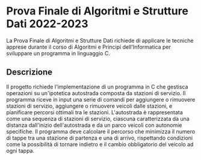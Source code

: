# Prova Finale di Algoritmi e Strutture Dati 2022-2023
La Prova Finale di Algoritmi e Strutture Dati richiede di applicare le tecniche apprese durante il corso di Algoritmi e Principi dell'Informatica per sviluppare un programma in linguaggio C.
## Descrizione
Il progetto richiede l'implementazione di un programma in C che gestisca operazioni su un'ipotetica autostrada composta da stazioni di servizio. Il programma riceve in input una serie di comandi per aggiungere o rimuovere stazioni di servizio, aggiungere o rimuovere veicoli dalle stazioni, e pianificare percorsi ottimali tra le stazioni.
L'autostrada è rappresentata come una sequenza di stazioni di servizio, ciascuna caratterizzata da una distanza dall'inizio dell'autostrada e da un parco veicoli con autonomie specifiche. Il programma deve calcolare il percorso che minimizza il numero di tappe tra una stazione di partenza e una di arrivo, rispettando condizioni come la possibilità di tornare indietro e il cambio obbligatorio del veicolo ad ogni tappa.
